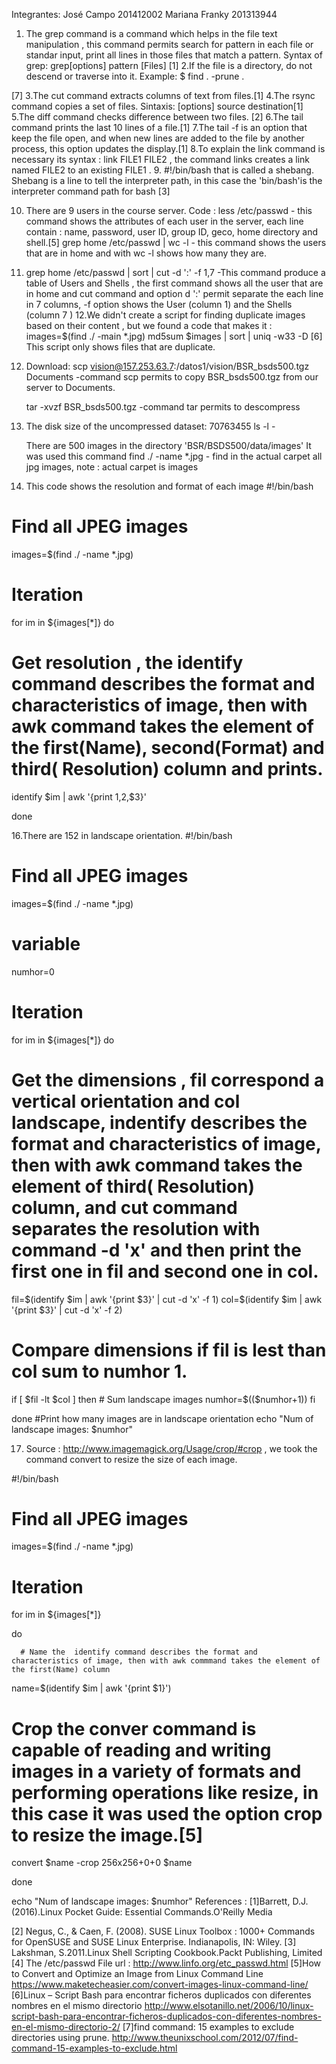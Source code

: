 
Integrantes: José Campo 201412002
			Mariana Franky 201313944


1. The grep command is a command which helps in the file text manipulation , this command permits search for pattern in each file or standar input, print all lines in those files that match a pattern. 
Syntax of grep:
	grep[options] pattern [Files] [1]
2.If the file is a directory, do not descend or traverse into it. Example: 
$ find . -prune
. 

[7]
3.The cut command extracts columns of text from files.[1]
4.The rsync command copies a set of files. Sintaxis: [options] source destination[1]
5.The diff command checks difference between two files. [2]
6.The tail command prints the last 10 lines of a file.[1]
7.The tail -f is an option that keep the file open, and when new lines are added to the file by another process, this option updates the display.[1] 
8.To explain the link command is necessary its syntax : link FILE1 FILE2 , the command links creates a link named FILE2 to an existing FILE1 .
9. #!/bin/bash that is called a shebang. Shebang is a line to tell the interpreter path, in this case the 'bin/bash'is the interpreter command path for bash [3]  

10. There are 9 users in the course server.
	Code : 
		less /etc/passwd  - this command shows the attributes of each user in the server, each line contain : name, password, user ID, group ID, geco, home directory and shell.[5] 
		grep home /etc/passwd | wc -l  - this command shows the users that are in home and with wc -l  shows  how many they are. 


11. grep home /etc/passwd | sort | cut -d ':' -f 1,7  -This command  produce a table of Users and Shells , the first command shows all the user that are in home and cut command and option d ':' permit separate the each line in 7 columns, -f option shows the User (column 1) and the Shells (column 7 )
12.We didn't create a script  for finding duplicate images based on their content , but we found a code that makes it : 
images=$(find ./ -main *.jpg)
md5sum $images | sort | uniq -w33 -D [6] This script only shows files that are duplicate. 



13. Download: 
	scp vision@157.253.63.7:/datos1/vision/BSR_bsds500.tgz Documents -command scp permits to copy BSR_bsds500.tgz from our server to Documents.

	tar -xvzf BSR_bsds500.tgz  -command tar permits to descompress

14.	The disk size of the uncompressed dataset: 70763455
 	ls -l - 

	There are 500 images in the directory 'BSR/BSDS500/data/images'
	It was used this command find ./ -name *.jpg   - find in the actual carpet all jpg images, note : actual carpet is images

15. This code shows  the resolution and format of each image
#!/bin/bash

# Find all JPEG images
images=$(find ./ -name *.jpg)

# Iteration
for im in ${images[*]}
do
   # Get resolution , the  identify command describes the format and characteristics of image, then with awk command takes the element of the first(Name), second(Format) and third( Resolution) column and prints.
   identify $im | awk '{print $1,$2,$3}'
  
done


16.There are 152 in landscape orientation. 
#!/bin/bash

# Find all JPEG images
images=$(find ./ -name *.jpg)
# variable
numhor=0

# Iteration
for im in ${images[*]}
do
  

   # Get the dimensions , fil correspond a vertical orientation and col landscape, indentify  describes the format and characteristics of image, then with  awk command  takes the element of third( Resolution) column, and cut command  separates the resolution with command -d 'x' and then print the first one in fil and second one in col.
   fil=$(identify $im | awk '{print $3}' | cut -d 'x' -f 1)
   col=$(identify $im | awk '{print $3}' | cut -d 'x' -f 2)
   
   # Compare dimensions if fil is lest than col sum to numhor 1. 
   if [ $fil -lt $col ]
   then
	# Sum landscape images
	numhor=$(($numhor+1))
   fi

done
#Print how many images are in landscape orientation 
echo "Num of landscape images: $numhor" 

17. Source : http://www.imagemagick.org/Usage/crop/#crop , we took the command convert to resize the size of each image. 

#!/bin/bash



# Find all JPEG images

images=$(find ./ -name *.jpg)


# Iteration

for im in ${images[*]}

do

      # Name the  identify command describes the format and characteristics of image, then with awk commmand takes the element of the first(Name) column 

   name=$(identify $im | awk '{print $1}')

   # Crop the conver command is capable of reading and writing images in a variety of formats and performing operations like resize, in this case it was used the option crop to resize the image.[5] 

   convert $name -crop 256x256+0+0 $name

done



echo "Num of landscape images: $numhor"
References :
[1]Barrett, D.J.(2016).Linux Pocket Guide: Essential Commands.O'Reilly Media

[2] Negus, C., & Caen, F. (2008). SUSE Linux Toolbox : 1000+ Commands for OpenSUSE and SUSE Linux Enterprise. Indianapolis, IN: Wiley. 
[3]	Lakshman, S.2011.Linux Shell Scripting Cookbook.Packt Publishing, Limited
[4] The /etc/passwd File  url : http://www.linfo.org/etc_passwd.html
[5]How to Convert and Optimize an Image from Linux Command Line https://www.maketecheasier.com/convert-images-linux-command-line/
[6]Linux – Script Bash para encontrar ficheros duplicados con diferentes nombres en el mismo directorio
http://www.elsotanillo.net/2006/10/linux-script-bash-para-encontrar-ficheros-duplicados-con-diferentes-nombres-en-el-mismo-directorio-2/
[7]find command: 15 examples to exclude directories using prune. http://www.theunixschool.com/2012/07/find-command-15-examples-to-exclude.html




